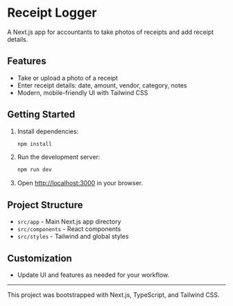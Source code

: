 
# Receipt Logger

A Next.js app for accountants to take photos of receipts and add receipt details.


## Features
- Take or upload a photo of a receipt
- Enter receipt details: date, amount, vendor, category, notes
- Modern, mobile-friendly UI with Tailwind CSS

## Getting Started

1. Install dependencies:
   ```bash
   npm install
   ```
2. Run the development server:
   ```bash
   npm run dev
   ```
3. Open [http://localhost:3000](http://localhost:3000) in your browser.

## Project Structure
- `src/app` - Main Next.js app directory
- `src/components` - React components
- `src/styles` - Tailwind and global styles

## Customization
- Update UI and features as needed for your workflow.

---

This project was bootstrapped with Next.js, TypeScript, and Tailwind CSS.



